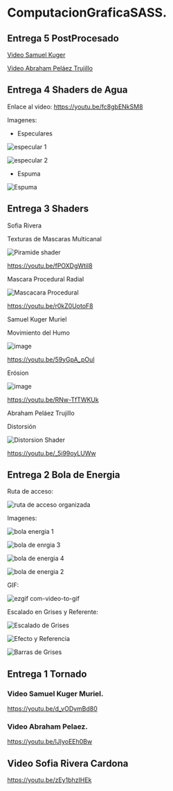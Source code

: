 # ComputacionGraficaSASS.

## Entrega 5 PostProcesado

[Video Samuel Kuger](https://youtu.be/9o-u7KpiD5E)

[Video Abraham Peláez Trujillo](https://youtu.be/hiYBxEyhNCU)



## Entrega 4 Shaders de Agua
 Enlace al video:
 https://youtu.be/fc8gbENkSM8

 Imagenes:

- Especulares
 
![especular 1](https://github.com/SKuger57/ComputacionGraficaSASS/assets/78061780/d6a714ac-0478-4339-b1cb-1d2218edc186)

![especular 2](https://github.com/SKuger57/ComputacionGraficaSASS/assets/78061780/a89f6108-7a44-42a9-975c-976e696d38e8)

- Espuma

![Espuma](https://github.com/SKuger57/ComputacionGraficaSASS/assets/78061780/1e2aaaa4-397d-4829-9440-284f3b16d75a)


## Entrega 3 Shaders

Sofia Rivera

Texturas de Mascaras Multicanal

![Piramide shader](https://github.com/SKuger57/ComputacionGraficaSASS/assets/78061780/2a23c8b0-63a2-413c-a8ac-acd89333cad7)

https://youtu.be/fPOXDgWtil8

Mascara Procedural Radial

![Mascacara Procedural](https://github.com/SKuger57/ComputacionGraficaSASS/assets/78061780/3960649c-8f32-421d-a975-bb1884fb03c8)

https://youtu.be/r0kZ0UotoF8

Samuel Kuger Muriel

Movimiento del Humo

![image](https://github.com/SKuger57/ComputacionGraficaSASS/assets/78061780/ba4fa084-94f3-407c-92cf-386181cd200e)

https://youtu.be/59yGpA_pOuI

Erósion

![image](https://github.com/SKuger57/ComputacionGraficaSASS/assets/78061780/910d9ea3-6e0c-4929-a830-4a6922634249)

https://youtu.be/RNw-TfTWKUk

Abraham Peláez Trujillo

Distorsión

![Distorsion Shader](https://github.com/SKuger57/ComputacionGraficaSASS/assets/78061780/cf7c4f70-6e85-43c9-b3de-b4debcfdb350)

https://youtu.be/_5i99oyLUWw

## Entrega 2 Bola de Energia

Ruta de acceso:

![ruta de acceso organizada](https://github.com/SKuger57/ComputacionGraficaSASS/assets/78061780/a397dc0d-c1c9-4bba-b49e-f9e54c5f5f3e)

Imagenes:

![bola energia 1](https://github.com/SKuger57/ComputacionGraficaSASS/assets/78061780/6ab92b50-bae7-4e4b-828c-8e8c9e9ce164)


![bola de enrgia 3](https://github.com/SKuger57/ComputacionGraficaSASS/assets/78061780/a7a3e612-fb80-4d90-9b5c-694f7e9ee621)


![bola de energia 4](https://github.com/SKuger57/ComputacionGraficaSASS/assets/78061780/5045377a-06c9-421c-85f4-549913acfcf0)


![bola de energia 2](https://github.com/SKuger57/ComputacionGraficaSASS/assets/78061780/6db6bc68-0316-4f8e-a842-86888f2897db)


GIF:

![ezgif com-video-to-gif ](https://github.com/SKuger57/ComputacionGraficaSASS/assets/78061780/783ff124-aa7f-4de5-b948-fdb56d383528)


Escalado en Grises y Referente:

![Escalado de Grises](https://github.com/SKuger57/ComputacionGraficaSASS/assets/78061780/ad07b9d3-2a63-40a3-bf14-fb7875e0d3d1)



![Efecto y Referencia](https://github.com/SKuger57/ComputacionGraficaSASS/assets/78061780/0cfeed9d-d195-4288-a403-0a121bf4a764)


![Barras de Grises](https://github.com/SKuger57/ComputacionGraficaSASS/assets/78061780/44d11fe8-6a5d-42e1-a8c5-c90f1be2688f)



## Entrega 1 Tornado


### Video Samuel Kuger Muriel.
https://youtu.be/d_vODymBd80

### Video Abraham Pelaez.
https://youtu.be/lJIyoEEh0Bw

## Video Sofia Rivera Cardona
https://youtu.be/zEy1bhzIHEk
